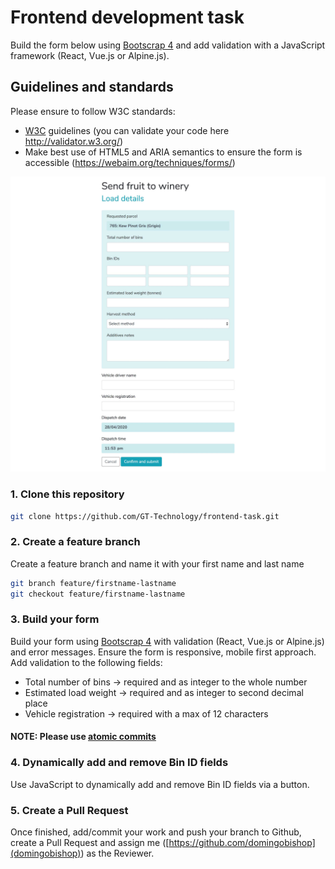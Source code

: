 # Frontend development task

Build the form below using [Bootscrap 4](https://getbootstrap.com/) and add validation with a JavaScript framework (React, Vue.js or Alpine.js). 

## Guidelines and standards
Please ensure to follow W3C standards:
* [W3C](https://www.w3.org/TR/WCAG21/) guidelines (you can validate your code here http://validator.w3.org/)
* Make best use of HTML5 and ARIA semantics to ensure the form is accessible (https://webaim.org/techniques/forms/)

![Form](form.jpg)

### 1. Clone this repository
```bash
git clone https://github.com/GT-Technology/frontend-task.git
```

### 2. Create a feature branch
Create a feature branch and name it with your first name and last name
```bash
git branch feature/firstname-lastname
git checkout feature/firstname-lastname
```

### 3. Build your form
Build your form using [Bootscrap 4](https://getbootstrap.com/) with validation (React, Vue.js or Alpine.js) and error messages. Ensure the form is responsive, mobile first approach. Add validation to the following fields:
* Total number of bins -> required and as integer to the whole number
* Estimated load weight -> required and as integer to second decimal place
* Vehicle registration -> required with a max of 12 characters 

#### **NOTE: Please use [atomic commits](https://seesparkbox.com/foundry/atomic_commits_with_git)**

### 4. Dynamically add and remove Bin ID fields
Use JavaScript to dynamically add and remove Bin ID fields via a button.

### 5. Create a Pull Request
Once finished, add/commit your work and push your branch to Github, create a Pull Request and assign me ([https://github.com/domingobishop](domingobishop)) as the Reviewer.
